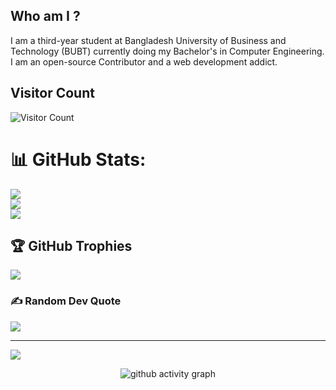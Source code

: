 ## Who am I ?
I am a third-year student at Bangladesh University of Business and Technology (BUBT) currently doing my Bachelor's in Computer Engineering. 
I am an open-source Contributor and a web development addict.

<!--
**hrshammo/hrshammo** is a ✨ _special_ ✨ repository because its `README.md` (this file) appears on your GitHub profile.

Here are some ideas to get you started:

- 🔭 I’m currently working on ...
- 🌱 I’m currently learning ...
- 👯 I’m looking to collaborate on ...
- 🤔 I’m looking for help with ...
- 💬 Ask me about ...
- 📫 How to reach me: ...
- 😄 Pronouns: ...
- ⚡ Fun fact: ...
-->
## Visitor Count
![Visitor Count](https://profile-counter.glitch.me/sanzida-akter258/count.svg)

# 📊 GitHub Stats:
![](https://github-readme-stats.vercel.app/api?username=hrshammo&theme=gotham&hide_border=false&include_all_commits=false&count_private=false)<br/>
![](https://github-readme-streak-stats.herokuapp.com/?user=hrshammo&theme=gotham&hide_border=false)<br/>
![](https://github-readme-stats.vercel.app/api/top-langs/?username=sanzida-akter258&theme=gotham&hide_border=false&include_all_commits=false&count_private=false&layout=compact)

## 🏆 GitHub Trophies
![](https://github-profile-trophy.vercel.app/?username=hrshammo&theme=dracula&no-frame=true&no-bg=false&margin-w=4)

### ✍️ Random Dev Quote
![](https://quotes-github-readme.vercel.app/api?type=horizontal&theme=radical)

---
[![](https://visitcount.itsvg.in/api?id=sanzida-akter258&icon=0&color=0)](https://visitcount.itsvg.in)

<!-- Proudly created with GPRM ( https://gprm.itsvg.in ) -->
 
 <div align="center">
     
     
![github activity graph](https://activity-graph.herokuapp.com/graph?username=sanzida-akter258&theme=dracula&layout=compact&title_color=FF69B4&hide_border=true&area=true)
</div>
 

